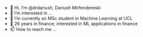 - 👋 Hi, I’m @drdariush, Dariush Mirfendereski
- 👀 I’m interested in ...
- 🌱 I’m currently an MSc student in Machine Learning at UCL
- 💞️ 26 years in finance; interested in ML applications in finance
- 📫 How to reach me ...

<!---
drdariush/drdariush is a ✨ special ✨ repository because its `README.md` (this file) appears on your GitHub profile.
You can click the Preview link to take a look at your changes.
--->
